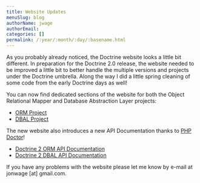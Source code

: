 ```yaml
---
title: Website Updates
menuSlug: blog
authorName: jwage 
authorEmail: 
categories: []
permalink: /:year/:month/:day/:basename.html
---
```

As you probably already noticed, the Doctrine website looks a little bit
different. In preparation for the Doctrine 2.0 release, the website
needed to be improved a little bit to better handle the multiple
versions and projects under the Doctrine umbrella. Along the way I did a
little spring cleaning of some code from the early Doctrine days as
well!

You can now find dedicated sections of the website for both the Object
Relational Mapper and Database Abstraction Layer projects:

-   [ORM Project](http://www.doctrine-project.org/projects/orm)
-   [DBAL Project](http://www.doctrine-project.org/projects/dbal)

The new website also introduces a new API Documentation thanks to [PHP
Doctor](http://peej.github.com/phpdoctor/)!

-   [Doctrine 2 ORM API
    Documentation](http://www.doctrine-project.org/projects/orm/2.0/api)
-   [Doctrine 2 DBAL API
    Documentation](http://www.doctrine-project.org/projects/dbal/2.0/api)

If you have any problems with the website please let me know by e-mail
at jonwage [at] gmail.com.
